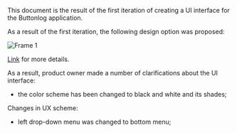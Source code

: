This document is the result of the first iteration of creating a UI interface for the Buttonlog application.

As a result of the first iteration, the following design option was proposed:

![Frame 1](https://user-images.githubusercontent.com/82474250/194753446-b9b26e65-d0d0-4ecb-ad2a-78d778b74107.png)


[Link](https://www.figma.com/file/CCTH8dHGP8VzqF1XrrqAWu/ButtonLog-UI?node-id=0%3A1) for more details.


As a result, product owner made a number of clarifications about the UI interface:
- the color scheme has been changed to black and white and its shades;

Changes in UX scheme: 
- left drop-down menu was changed to bottom menu;
